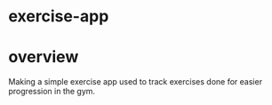 # exercise-app

# overview

Making a simple exercise app used to track exercises done for easier progression in the gym.
